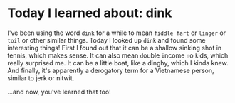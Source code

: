 #  Today I learned about: dink 
 
I've been using the word `dink` for a while to mean `fiddle fart` or `linger` or `toil` or other similar things. Today I looked up `dink` and found some interesting things\! First I found out that it can be a shallow sinking shot in tennis, which makes sense. It can also mean `d`ouble `i`ncome `n`o `k`ids, which really surprised me. It can be a little boat, like a dinghy, which I kinda knew. And finally, it's apparently a derogatory term for a Vietnamese person, similar to jerk or nitwit. 
 
...and now, you've learned that too!
